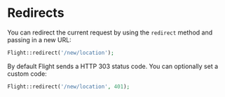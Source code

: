 # <a name="redirects"></a> Redirects

You can redirect the current request by using the `redirect` method and passing
in a new URL:

``` php
Flight::redirect('/new/location');
```

By default Flight sends a HTTP 303 status code. You can optionally set a
custom code:

``` php
Flight::redirect('/new/location', 401);
```